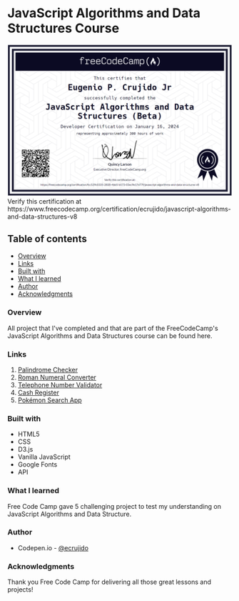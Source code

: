 # JavaScript Algorithms and Data Structures Course

<img src="EPC_FCC_JS_ALGORITHMS_&_DATA_STRUCTURES.PNG" alt="Course Certificate" width="700px"/>
Verify this certification at https://www.freecodecamp.org/certification/ecrujido/javascript-algorithms-and-data-structures-v8

## Table of contents

- [Overview](#overview)
- [Links](#links)
- [Built with](#built-with)
- [What I learned](#what-i-learned)
- [Author](#author)
- [Acknowledgments](#acknowledgments)

### Overview

All project that I've completed and that are part of the FreeCodeCamp's JavaScript Algorithms and Data Structures course can be found here.

### Links

1. [Palindrome Checker](https://github.com/ecrujido/Free_Code_Camp/tree/0eb1b6f33b88fe184b4af01897ee800411925a47/JAVASCRIPT_ALGORITHMS_%26_DATA_STRUCTURES/EPC_Palindrome_Checker) <br>
2. [Roman Numeral Converter](https://github.com/ecrujido/Free_Code_Camp/tree/656774f5e65d31e5fa176e174ef89c0da5e8b916/JAVASCRIPT_ALGORITHMS_%26_DATA_STRUCTURES/EPC_Roman_Numeral_Converter) <br>
3. [Telephone Number Validator](https://github.com/ecrujido/Free_Code_Camp/tree/656774f5e65d31e5fa176e174ef89c0da5e8b916/JAVASCRIPT_ALGORITHMS_%26_DATA_STRUCTURES/EPC_Telephone_Number_Validator) <br>
4. [Cash Register](https://github.com/ecrujido/Free_Code_Camp/tree/0eb1b6f33b88fe184b4af01897ee800411925a47/JAVASCRIPT_ALGORITHMS_%26_DATA_STRUCTURES/EPC_Cash_Register) <br>
5. [Pokémon Search App](https://github.com/ecrujido/Free_Code_Camp/tree/617ebb235ead227de4c88b63c6443ec657ade2ac/JAVASCRIPT_ALGORITHMS_%26_DATA_STRUCTURES/EPC_Pokemon_Search_App) <br>

### Built with

- HTML5
- CSS
- D3.js
- Vanilla JavaScript
- Google Fonts
- API

### What I learned

Free Code Camp gave 5 challenging project to test my understanding on JavaScript Algorithms and Data Structure.

### Author

- Codepen.io - [@ecrujido](https://codepen.io/ecrujido)

### Acknowledgments

Thank you Free Code Camp for delivering all those great lessons and projects!
